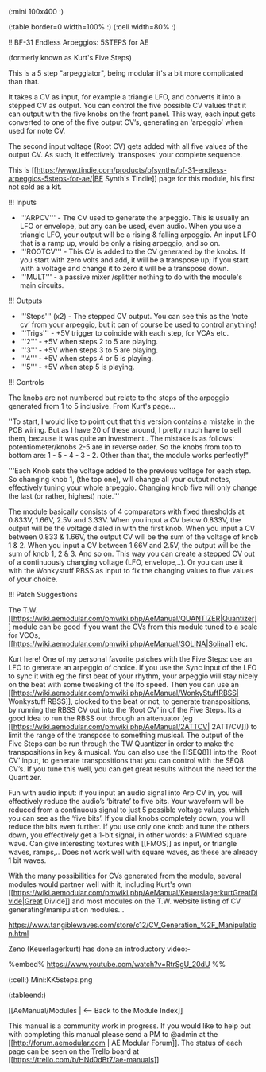 (:mini 100x400 :)

(:table border=0 width=100% :)
(:cell width=80% :) 


!! BF-31 Endless Arpeggios: 5STEPS for AE

(formerly known as Kurt's Five Steps)

This is a 5 step "arpeggiator", being modular it's a bit more complicated than that.

It takes a CV as input, for example a triangle LFO, and converts it into a stepped CV as output. You can control the five possible CV values that it can output with the five knobs on the front panel. This way, each input gets converted to one of the five output CV’s, generating an ‘arpeggio’ when used for note CV.

The second input voltage (Root CV) gets added with all five values of the output CV. As such, it effectively ‘transposes’ your complete sequence. 

This is [[https://www.tindie.com/products/bfsynths/bf-31-endless-arpeggios-5steps-for-ae/|BF Synth's Tindie]] page for this module, his first not sold as a kit.


!!! Inputs

* '''ARPCV''' - The CV used to generate the arpeggio. This is usually an LFO or envelope, but any can be used, even audio.  When you use a triangle LFO, your output will be a rising & falling arpeggio. An input LFO that is a ramp up, would be only a rising arpeggio, and so on.
* '''ROOTCV''' - This CV is added to the CV generated by the knobs. If you start with zero volts and add, it will be a transpose up; if you start with a voltage and change it to zero it will be a transpose down.
* '''MULT''' - a passive mixer /splitter nothing to do with the module's main circuits.

!!! Outputs

* '''Steps'''  (x2) -  The stepped CV output. You can see this as the ‘note cv’ from your arpeggio, but it can of course be used to control anything!
* '''Trigs''' - +5V trigger to coincide with each step, for VCAs etc.
* '''2''' - +5V  when steps 2 to 5 are playing.
* '''3''' - +5V  when steps 3 to 5 are playing.
* '''4''' - +5V  when steps 4 or 5 is playing.
* '''5''' - +5V  when step 5 is playing.

!!! Controls

The knobs are not numbered but relate to the steps of the arpeggio generated from 1 to 5 inclusive. From Kurt's page...

''To start, I would like to point out that this version contains a mistake in the PCB wiring. But as I have 20 of these around, I pretty much have to sell them, because it was quite an investment.. The mistake is as follows: potentiometer/knobs 2-5 are in reverse order. So the knobs from top to bottom are: 1 - 5 - 4 - 3 - 2. Other than that, the module works perfectly!"

'''Each Knob sets the voltage added to the previous voltage for each step. So changing knob 1, (the top one), will change all your output notes, effectively tuning your whole arpeggio. Changing knob five will only change the last (or rather, highest) note.'''

The module basically consists of 4 comparators with fixed thresholds at 0.833V, 1.66V, 2.5V and 3.33V. When you input a CV below 0.833V, the output will be the voltage dialed in with the first knob. When you input a CV between 0.833 & 1.66V, the output CV will be the sum of the voltage of knob 1 & 2. When you input a CV between 1.66V and 2.5V, the output will be the sum of knob 1, 2 & 3. And so on. This way you can create a stepped CV out of a continuously changing voltage (LFO, envelope,..). Or you can use it with the  Wonkystuff RBSS as input to fix the changing values to five values of your choice.


!!! Patch Suggestions

The T.W. [[https://wiki.aemodular.com/pmwiki.php/AeManual/QUANTIZER|Quantizer]] module can be good if you want the CVs from this module tuned to a scale for VCOs, [[https://wiki.aemodular.com/pmwiki.php/AeManual/SOLINA|Solina]] etc.

Kurt here! One of my personal favorite patches with the Five Steps: use an LFO to generate an arpeggio of choice. If you use the Sync input of the LFO to sync it with eg the first beat of your rhythm, your arpeggio will stay nicely on the beat with some tweaking of the lfo speed. Then you can use an [[https://wiki.aemodular.com/pmwiki.php/AeManual/WonkyStuffRBSS| Wonkystuff RBSS]], clocked to the beat or not, to generate transpositions, by running the RBSS CV out into the ‘Root CV’ in of the Five Steps. Its a good idea to run the RBSS out through an attenuator (eg [[https://wiki.aemodular.com/pmwiki.php/AeManual/2ATTCV| 2ATT/CV]]) to limit the range of the transpose to something musical. The output of the Five Steps can be run through the TW Quantizer in order to make the transpositions in key & musical. You can also use the [[SEQ8]] into the ‘Root CV’ input, to generate transpositions that you can control with the SEQ8 CV’s. If you tune this well, you can get great results without the need for the Quantizer.

Fun with audio input: if you input an audio signal into Arp CV in, you will effectively reduce the audio’s ‘bitrate’ to five bits. Your waveform will be reduced from a continuous signal to just 5 possible voltage values, which you can see as the ‘five bits’. If you dial knobs completely down, you will reduce the bits even further. If you use only one knob and tune the others down, you effectively get a 1-bit signal, in other words: a PWM’ed square wave. Can give interesting textures with [[FMOS]] as input, or triangle waves, ramps,.. Does not work well with square waves, as these are already 1 bit waves.

With the many possibilities for CVs generated from the module, several modules would partner well with it, including Kurt's own [[https://wiki.aemodular.com/pmwiki.php/AeManual/KeuerslagerkurtGreatDivide|Great Divide]] and most  modules on the T.W. website listing of CV generating/manipulation modules... 

https://www.tangiblewaves.com/store/c12/CV_Generation_%2F_Manipulation.html

Zeno (Keuerlagerkurt) has done an introductory video:-

%embed% https://www.youtube.com/watch?v=RtrSgU_20dU %%



(:cell:) Mini:KK5steps.png

(:tableend:)

[[AeManual/Modules | <-- Back to the Module Index]]

This manual is a community work in progress. If you would like to help out with completing this manual please send a PM to @admin at the [[http://forum.aemodular.com | AE Modular Forum]].  The status of each page can be seen on the Trello board at [[https://trello.com/b/HNd0dBt7/ae-manuals]]